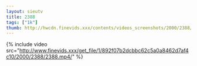 ```yaml
--- 
layout: sieutv
title: 2388
tags: ["1k"]
thumb: http://hwcdn.finevids.xxx/contents/videos_screenshots/2000/2388/preview.mp4.jpg
---
```

{% include video src="http://www.finevids.xxx/get_file/1/892f07b2dcbbc62c5a0a8462d7af4c10/2000/2388/2388.mp4/" %} 
